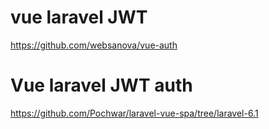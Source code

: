 # vue laravel JWT
https://github.com/websanova/vue-auth

# Vue laravel JWT auth 
https://github.com/Pochwar/laravel-vue-spa/tree/laravel-6.1
